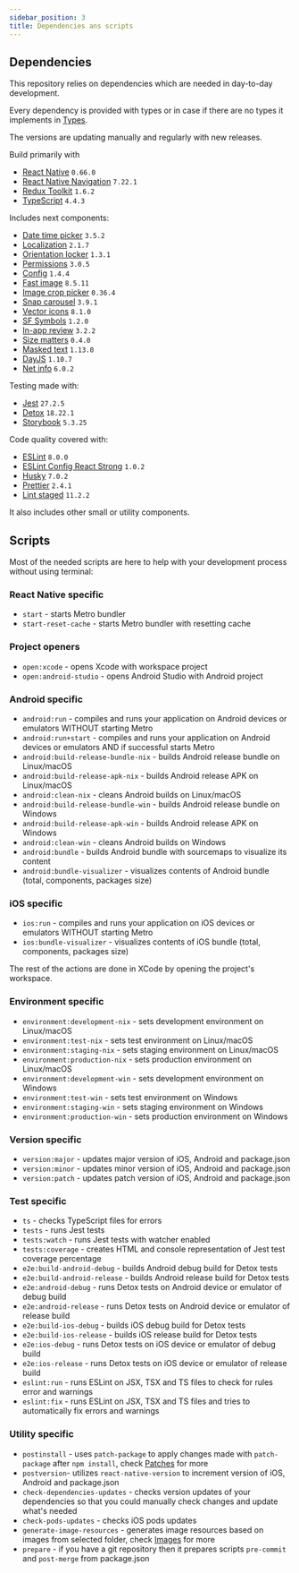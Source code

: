 ```yaml
---
sidebar_position: 3
title: Dependencies ans scripts
---
```

## Dependencies

This repository relies on dependencies which are needed in day-to-day development.

Every dependency is provided with types or in case if there are no types it implements in [Types](./types.md).

The versions are updating manually and regularly with new releases.

Build primarily with
- [React Native](https://reactnative.dev) `0.66.0`
- [React Native Navigation](https://wix.github.io/react-native-navigation/docs/before-you-start/) `7.22.1`
- [Redux Toolkit](https://redux-toolkit.js.org) `1.6.2`
- [TypeScript](https://www.typescriptlang.org) `4.4.3`

Includes next components:
- [Date time picker](https://github.com/react-native-datetimepicker/datetimepicker) `3.5.2`
- [Localization](https://github.com/stefalda/ReactNativeLocalization) `2.1.7`
- [Orientation locker](https://github.com/wonday/react-native-orientation-locker) `1.3.1`
- [Permissions](https://github.com/zoontek/react-native-permissions) `3.0.5`
- [Config](https://github.com/luggit/react-native-config) `1.4.4`
- [Fast image](https://github.com/DylanVann/react-native-fast-image) `8.5.11`
- [Image crop picker](https://github.com/ivpusic/react-native-image-crop-picker) `0.36.4`
- [Snap carousel](https://github.com/meliorence/react-native-snap-carousel) `3.9.1`
- [Vector icons](https://github.com/oblador/react-native-vector-icons) `8.1.0`
- [SF Symbols](https://github.com/birkir/react-native-sfsymbols) `1.2.0`
- [In-app review](https://github.com/MinaSamir11/react-native-in-app-review) `3.2.2`
- [Size matters](https://github.com/nirsky/react-native-size-matters) `0.4.0`
- [Masked text](https://github.com/benhurott/react-native-masked-text) `1.13.0`
- [DayJS](https://github.com/iamkun/dayjs/) `1.10.7`
- [Net info](https://github.com/react-native-netinfo/react-native-netinfo) `6.0.2`

Testing made with:
- [Jest](https://github.com/facebook/jest) `27.2.5`
- [Detox](https://github.com/wix/Detox) `18.22.1`
- [Storybook](https://storybook.js.org/tutorials/intro-to-storybook/react-native/en/get-started/) `5.3.25`

Code quality covered with:
- [ESLint](https://github.com/eslint/eslint) `8.0.0`
- [ESLint Config React Strong](https://github.com/svbutko/eslint-config-react-strong) `1.0.2`
- [Husky](https://github.com/typicode/husky) `7.0.2`
- [Prettier](https://github.com/prettier/prettier) `2.4.1`
- [Lint staged](https://github.com/okonet/lint-staged) `11.2.2`

It also includes other small or utility components.

## Scripts

Most of the needed scripts are here to help with your development process without using terminal:

### React Native specific
- `start` - starts Metro bundler
- `start-reset-cache` - starts Metro bundler with resetting cache

### Project openers
- `open:xcode` - opens Xcode with workspace project
- `open:android-studio` - opens Android Studio with Android project

### Android specific
- `android:run` - compiles and runs your application on Android devices or emulators WITHOUT starting Metro
- `android:run+start` - compiles and runs your application on Android devices or emulators AND if successful starts Metro
- `android:build-release-bundle-nix` - builds Android release bundle on Linux/macOS
- `android:build-release-apk-nix` - builds Android release APK on Linux/macOS
- `android:clean-nix` - cleans Android builds on Linux/macOS
- `android:build-release-bundle-win` - builds Android release bundle on Windows
- `android:build-release-apk-win` - builds Android release APK on Windows
- `android:clean-win` - cleans Android builds on Windows
- `android:bundle` - builds Android bundle with sourcemaps to visualize its content
- `android:bundle-visualizer` - visualizes contents of Android bundle (total, components, packages size)

### iOS specific
- `ios:run` - compiles and runs your application on iOS devices or emulators WITHOUT starting Metro
- `ios:bundle-visualizer` - visualizes contents of iOS bundle (total, components, packages size)

The rest of the actions are done in XCode by opening the project's workspace.

### Environment specific
- `environment:development-nix` - sets development environment on Linux/macOS
- `environment:test-nix` - sets test environment on Linux/macOS
- `environment:staging-nix` - sets staging environment on Linux/macOS
- `environment:production-nix` - sets production environment on Linux/macOS
- `environment:development-win` - sets development environment on Windows
- `environment:test-win` - sets test environment on Windows
- `environment:staging-win` - sets staging environment on Windows
- `environment:production-win` - sets production environment on Windows

### Version specific
- `version:major` - updates major version of iOS, Android and package.json
- `version:minor` - updates minor version of iOS, Android and package.json
- `version:patch` - updates patch version of iOS, Android and package.json

### Test specific
- `ts` - checks TypeScript files for errors
- `tests` - runs Jest tests
- `tests:watch` - runs Jest tests with watcher enabled
- `tests:coverage` - creates HTML and console representation of Jest test coverage percentage
- `e2e:build-android-debug` - builds Android debug build for Detox tests
- `e2e:build-android-release` - builds Android release build for Detox tests
- `e2e:android-debug` - runs Detox tests on Android device or emulator of debug build
- `e2e:android-release` - runs Detox tests on Android device or emulator of release build
- `e2e:build-ios-debug` - builds iOS debug build for Detox tests
- `e2e:build-ios-release` - builds iOS release build for Detox tests
- `e2e:ios-debug` - runs Detox tests on iOS device or emulator of debug build
- `e2e:ios-release` - runs Detox tests on iOS device or emulator of release build
- `eslint:run` - runs ESLint on JSX, TSX and TS files to check for rules error and warnings
- `eslint:fix` - runs ESLint on JSX, TSX and TS files and tries to automatically fix errors and warnings

### Utility specific
- `postinstall` - uses `patch-package` to apply changes made with `patch-package` after `npm install`, check [Patches](./patches.md) for more
- `postversion`- utilizes `react-native-version` to increment version of iOS, Android and package.json
- `check-dependencies-updates` - checks version updates of your dependencies so that you could manually check changes and update what's needed
- `check-pods-updates` - checks iOS pods updates
- `generate-image-resources` - generates image resources based on images from selected folder, check [Images](../docs/resources/images.md) for more
- `prepare` - if you have a git repository then it prepares scripts `pre-commit` and `post-merge` from package.json



